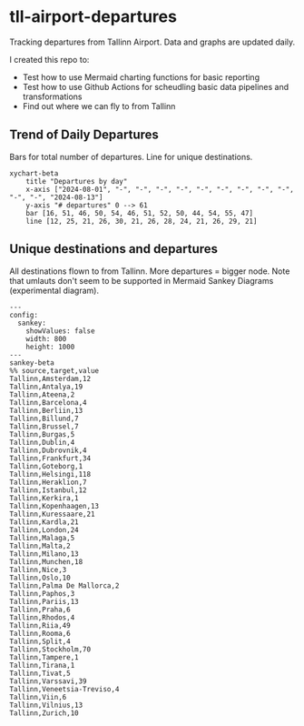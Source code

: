 # tll-airport-departures

Tracking departures from Tallinn Airport. Data and graphs are updated daily.

I created this repo to:
- Test how to use Mermaid charting functions for basic reporting
- Test how to use Github Actions for scheudling basic data pipelines and transformations
- Find out where we can fly to from Tallinn

## Trend of Daily Departures

Bars for total number of departures. Line for unique destinations.

```mermaid
xychart-beta
    title "Departures by day"
    x-axis ["2024-08-01", "-", "-", "-", "-", "-", "-", "-", "-", "-", "-", "-", "2024-08-13"]
    y-axis "# departures" 0 --> 61
    bar [16, 51, 46, 50, 54, 46, 51, 52, 50, 44, 54, 55, 47]
    line [12, 25, 21, 26, 30, 21, 26, 28, 24, 21, 26, 29, 21]
```


## Unique destinations and departures

All destinations flown to from Tallinn. More departures = bigger node.
Note that umlauts don't seem to be supported in Mermaid Sankey Diagrams (experimental diagram).

```mermaid
---
config:
  sankey:
    showValues: false
    width: 800
    height: 1000
---
sankey-beta
%% source,target,value
Tallinn,Amsterdam,12
Tallinn,Antalya,19
Tallinn,Ateena,2
Tallinn,Barcelona,4
Tallinn,Berliin,13
Tallinn,Billund,7
Tallinn,Brussel,7
Tallinn,Burgas,5
Tallinn,Dublin,4
Tallinn,Dubrovnik,4
Tallinn,Frankfurt,34
Tallinn,Goteborg,1
Tallinn,Helsingi,118
Tallinn,Heraklion,7
Tallinn,Istanbul,12
Tallinn,Kerkira,1
Tallinn,Kopenhaagen,13
Tallinn,Kuressaare,21
Tallinn,Kardla,21
Tallinn,London,24
Tallinn,Malaga,5
Tallinn,Malta,2
Tallinn,Milano,13
Tallinn,Munchen,18
Tallinn,Nice,3
Tallinn,Oslo,10
Tallinn,Palma De Mallorca,2
Tallinn,Paphos,3
Tallinn,Pariis,13
Tallinn,Praha,6
Tallinn,Rhodos,4
Tallinn,Riia,49
Tallinn,Rooma,6
Tallinn,Split,4
Tallinn,Stockholm,70
Tallinn,Tampere,1
Tallinn,Tirana,1
Tallinn,Tivat,5
Tallinn,Varssavi,39
Tallinn,Veneetsia-Treviso,4
Tallinn,Viin,6
Tallinn,Vilnius,13
Tallinn,Zurich,10


```
